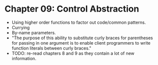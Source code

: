 # Chapter 09: Control Abstraction

* Using higher order functions to factor out code/common patterns.
* Currying
* By-name parameters.
* "The purpose of this ability to substitute curly braces for parentheses for passing in one argument is to enable client programmers to write function literals between curly braces."
* TODO: re-read chapters 8 and 9 as they contain a lot of new information.
